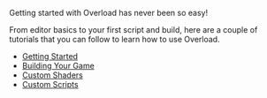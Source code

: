 Getting started with Overload has never been so easy!

From editor basics to your first script and build, here are a couple of tutorials that you can follow to learn how to use Overload.

* [Getting Started](Getting-Started)
* [Building Your Game](Building-your-game)
* [Custom Shaders](Custom-Shaders)
* [Custom Scripts](Custom-Scripts)